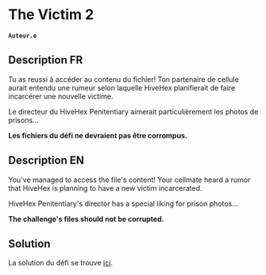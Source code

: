 # The Victim 2

**`Auteur.e`** [](https://github.com/chrichriGeorgie)

## Description FR

Tu as reussi à accéder au contenu du fichier! Ton partenaire de cellule aurait entendu une rumeur selon laquelle HiveHex planifierait de faire incarcérer une nouvelle victime.

Le directeur du HiveHex Penitentiary aimerait particulièrement les photos de prisons...

**Les fichiers du défi ne devraient pas être corrompus.**

## Description EN

You've managed to access the file's content! Your cellmate heard a rumor that HiveHex is planning to have a new victim incarcerated.

HiveHex Penitentiary's director has a special liking for prison photos...

**The challenge's files should not be corrupted.**

## Solution

La solution du défi se trouve [ici](solution/).
